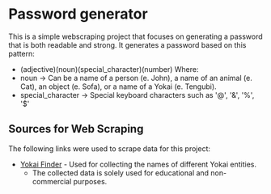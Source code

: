# Password generator

This is a simple webscraping project that focuses on generating a password that is both readable and strong.
It generates a password based on this pattern:
- (adjective)(noun)(special_character)(number)
Where:
- noun -> Can be a name of a person (e. John), a name of an animal (e. Cat), an object (e. Sofa), or a name of a Yokai (e. Tengubi).
- special_character -> Special keyboard characters such as '@', '&', '%', '$'

## Sources for Web Scraping

The following links were used to scrape data for this project:

- [Yokai Finder](https://yokai.com/finder/) - Used for collecting the names of different Yokai entities.
  -  The collected data is solely used for educational and non-commercial purposes.
